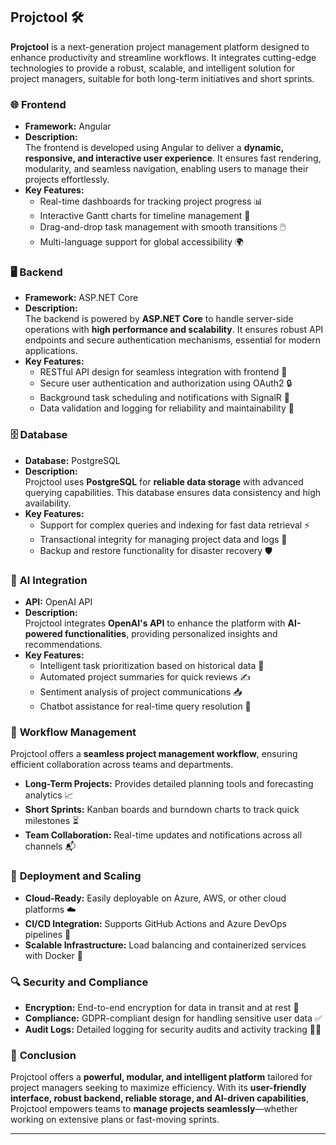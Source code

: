 ## Projctool 🛠️

**Projctool** is a next-generation project management platform designed to enhance productivity and streamline workflows. It integrates cutting-edge technologies to provide a robust, scalable, and intelligent solution for project managers, suitable for both long-term initiatives and short sprints.

### 🌐 **Frontend**  
- **Framework:** Angular  
- **Description:**  
  The frontend is developed using Angular to deliver a **dynamic, responsive, and interactive user experience**. It ensures fast rendering, modularity, and seamless navigation, enabling users to manage their projects effortlessly.  
- **Key Features:**  
  - Real-time dashboards for tracking project progress 📊  
  - Interactive Gantt charts for timeline management 📅  
  - Drag-and-drop task management with smooth transitions 🖱️  
  - Multi-language support for global accessibility 🌍  

### 🖥️ **Backend**  
- **Framework:** ASP.NET Core  
- **Description:**  
  The backend is powered by **ASP.NET Core** to handle server-side operations with **high performance and scalability**. It ensures robust API endpoints and secure authentication mechanisms, essential for modern applications.  
- **Key Features:**  
  - RESTful API design for seamless integration with frontend 🚀  
  - Secure user authentication and authorization using OAuth2 🔒  
  - Background task scheduling and notifications with SignalR 🔔  
  - Data validation and logging for reliability and maintainability 📜  

### 🗄️ **Database**  
- **Database:** PostgreSQL  
- **Description:**  
  Projctool uses **PostgreSQL** for **reliable data storage** with advanced querying capabilities. This database ensures data consistency and high availability.  
- **Key Features:**  
  - Support for complex queries and indexing for fast data retrieval ⚡  
  - Transactional integrity for managing project data and logs 🔄  
  - Backup and restore functionality for disaster recovery 🛡️  

### 🧠 **AI Integration**  
- **API:** OpenAI API  
- **Description:**  
  Projctool integrates **OpenAI's API** to enhance the platform with **AI-powered functionalities**, providing personalized insights and recommendations.  
- **Key Features:**  
  - Intelligent task prioritization based on historical data 🧩  
  - Automated project summaries for quick reviews ✍️  
  - Sentiment analysis of project communications 📥  
  - Chatbot assistance for real-time query resolution 🤖  

### 🔄 **Workflow Management**  
Projctool offers a **seamless project management workflow**, ensuring efficient collaboration across teams and departments.  
- **Long-Term Projects:** Provides detailed planning tools and forecasting analytics 📈  
- **Short Sprints:** Kanban boards and burndown charts to track quick milestones ⏳  
- **Team Collaboration:** Real-time updates and notifications across all channels 📬  

### 🚀 **Deployment and Scaling**  
- **Cloud-Ready:** Easily deployable on Azure, AWS, or other cloud platforms ☁️  
- **CI/CD Integration:** Supports GitHub Actions and Azure DevOps pipelines 🔄  
- **Scalable Infrastructure:** Load balancing and containerized services with Docker 🐳  

### 🔍 **Security and Compliance**  
- **Encryption:** End-to-end encryption for data in transit and at rest 🔐  
- **Compliance:** GDPR-compliant design for handling sensitive user data ✅  
- **Audit Logs:** Detailed logging for security audits and activity tracking 🕵️‍♂️  

### 📌 **Conclusion**  
Projctool offers a **powerful, modular, and intelligent platform** tailored for project managers seeking to maximize efficiency. With its **user-friendly interface, robust backend, reliable storage, and AI-driven capabilities**, Projctool empowers teams to **manage projects seamlessly**—whether working on extensive plans or fast-moving sprints.

---
